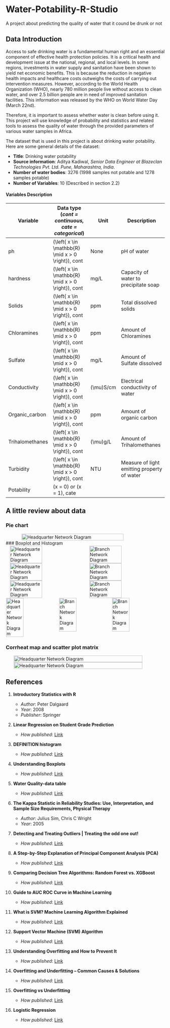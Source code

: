 # Water-Potability-R-Studio
A project about predicting the quality of water that it cound be drunk or not
## Data Introduction
Access to safe drinking water is a fundamental human right and an essential component of effective health protection policies. It is a critical health and development issue at the national, regional, and local levels. In some regions, investments in water supply and sanitation have been shown to yield net economic benefits. This is because the reduction in negative health impacts and healthcare costs outweighs the costs of carrying out intervention measures. However, according to the World Health Organization (WHO), nearly 780 million people live without access to clean water, and over 2.5 billion people are in need of improved sanitation facilities. This information was released by the WHO on World Water Day (March 22nd).

Therefore, it is important to assess whether water is clean before using it. This project will use knowledge of probability and statistics and related tools to assess the quality of water through the provided parameters of various water samples in Africa.

The dataset that is used in this project is about drinking water potability. Here are some general details of the dataset:

- **Title**: Drinking water potability
- **Source information**: Aditya Kadiwal, *Senior Data Engineer at Blazeclan Technologies Pvt. Ltd. Pune, Maharashtra, India*.
- **Number of water bodies**: 3276 (1998 samples not potable and 1278 samples potable)
- **Number of Variables**: 10 (Described in section 2.2)

#### Variables Description

| **Variable**       | **Data type** (*cont = continuous, cate = categorical*)              | **Unit**   | **Description**                                     |
|--------------------|----------------------------------------------------------------------|------------|-----------------------------------------------------|
| ph                 | \(\left\{ x \in \mathbb{R} \mid x > 0 \right\}\), cont               | None       | pH of water                                         |
| hardness           | \(\left\{ x \in \mathbb{R} \mid x > 0 \right\}\), cont               | mg/L       | Capacity of water to precipitate soap               |
| Solids             | \(\left\{ x \in \mathbb{R} \mid x > 0 \right\}\), cont               | ppm        | Total dissolved solids                              |
| Chloramines        | \(\left\{ x \in \mathbb{R} \mid x > 0 \right\}\), cont               | ppm        | Amount of Chloramines                               |
| Sulfate            | \(\left\{ x \in \mathbb{R} \mid x > 0 \right\}\), cont               | mg/L       | Amount of Sulfate dissolved                         |
| Conductivity       | \(\left\{ x \in \mathbb{R} \mid x > 0 \right\}\), cont               | \(\mu\)S/cm | Electrical conductivity of water                    |
| Organic_carbon     | \(\left\{ x \in \mathbb{R} \mid x > 0 \right\}\), cont               | ppm        | Amount of organic carbon                            |
| Trihalomethanes    | \(\left\{ x \in \mathbb{R} \mid x > 0 \right\}\), cont               | \(\mu\)g/L | Amount of Trihalomethanes                           |
| Turbidity          | \(\left\{ x \in \mathbb{R} \mid x > 0 \right\}\), cont               | NTU        | Measure of light emitting property of water         |
| Potability         | \(x = 0\) or \(x = 1\), cate  

## A little review about data
### Pie chart
<div style="display: flex; justify-content: space-around;">
  <img src="pie chart.png" alt="Headquarter Network Diagram" width="80%">
</div>
### Boxplot and Histogram
<div style="display: flex; justify-content: space-around;">
  <img src="box plot-chlroamines.png" alt="Headquarter Network Diagram" width="45%">
  <img src="box plot-conductivity.png" alt="Branch Network Diagram" width="45%">
</div>
<div style="display: flex; justify-content: space-around;">
  <img src="box plot-hardness.png" alt="Headquarter Network Diagram" width="45%">
  <img src="box plot-organic-carbon.png" alt="Branch Network Diagram" width="45%">
</div>
<div style="display: flex; justify-content: space-around;">
  <img src="box plot-ph.png" alt="Headquarter Network Diagram" width="45%">
  <img src="box plot-solids.png" alt="Branch Network Diagram" width="45%">
</div>
<div style="display: flex; justify-content: space-around;">
  <img src="box plot-sulfate.png" alt="Headquarter Network Diagram" width="33%">
  <img src="box plot-trihalomethanes.png" alt="Branch Network Diagram" width="33%">
  <img src="box plot-tubidity.png" alt="Branch Network Diagram" width="33%">
</div>

### Corrheat map and scatter plot matrix
<div style="display: flex; justify-content: space-around;">
  <img src="cor heat map.png" alt="Headquarter Network Diagram" width="90%">
</div>
<div style="display: flex; justify-content: space-around;">
  <img src="scatter plot matrix.png" alt="Headquarter Network Diagram" width="90%">
</div>

## References

1. **Introductory Statistics with R**
   - *Author*: Peter Dalgaard
   - *Year*: 2008
   - *Publisher*: Springer

2. **Linear Regression on Student Grade Prediction**
   - *How published*: [Link](https://rstudio-pubs-static.s3.amazonaws.com/716359_6902dfdd88684340a5f5e11038b9ac22.html)

3. **DEFINITION histogram**
   - *How published*: [Link](https://www.techtarget.com/searchsoftwarequality/definition/histogram)

4. **Understanding Boxplots**
   - *How published*: [Link](https://builtin.com/data-science/boxplot)

5. **Water Quality-data table**
   - *How published*: [Link](https://www.kaggle.com/datasets/adityakadiwal/water-potability/data?fbclid=IwAR21lNIVgkGFLDkf9MHgmNKPH1ZTWDObRKnT-rO_flHctv9D3PEGw8aTMSw)

6. **The Kappa Statistic in Reliability Studies: Use, Interpretation, and Sample Size Requirements, Physical Therapy**
   - *Author*: Julius Sim, Chris C Wright
   - *Year*: 2005

7. **Detecting and Treating Outliers | Treating the odd one out!**
   - *How published*: [Link](https://www.analyticsvidhya.com/blog/2021/05/detecting-and-treating-outliers-treating-the-odd-one-out/)

8. **A Step-by-Step Explanation of Principal Component Analysis (PCA)**
   - *How published*: [Link](https://builtin.com/data-science/step-step-explanation-principal-component-analysis)

9. **Comparing Decision Tree Algorithms: Random Forest vs. XGBoost**
   - *How published*: [Link](https://www.activestate.com/blog/comparing-decision-tree-algorithms-random-forest-vs-xgboost/)

10. **Guide to AUC ROC Curve in Machine Learning**
    - *How published*: [Link](https://www.geeksforgeeks.org/auc-roc-curve/)

11. **What is SVM? Machine Learning Algorithm Explained**
    - *How published*: [Link](https://www.springboard.com/blog/data-science/svm-algorithm/)

12. **Support Vector Machine (SVM) Algorithm**
    - *How published*: [Link](https://www.geeksforgeeks.org/support-vector-machine-algorithm/)

13. **Understanding Overfitting and How to Prevent It**
    - *How published*: [Link](https://www.investopedia.com/terms/o/overfitting.asp)

14. **Overfitting and Underfitting – Common Causes & Solutions**
    - *How published*: [Link](https://www.analyticsfordecisions.com/overfitting-and-underfitting/)

15. **Overfitting vs Underfitting**
    - *How published*: [Link](https://medium.com/mlearning-ai/overfitting-vs-underfitting-6a41b3c6a9ad)

16. **Logistic Regression**
    - *How published*: [Link](https://www.geeksforgeeks.org/understanding-logistic-regression/)
